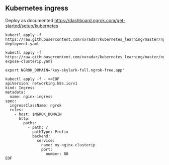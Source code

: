 ## Kubernetes ingress
Deploy as documented https://dashboard.ngrok.com/get-started/setup/kubernetes

```
kubectl apply -f https://raw.githubusercontent.com/xxradar/kubernetes_learning/master/nginx-deployment.yaml
```
```
kubectl apply -f https://raw.githubusercontent.com/xxradar/kubernetes_learning/master/nginx-expose-clusterip.yaml
```
```
export NGROK_DOMAIN="key-skylark-full.ngrok-free.app"
```
```
kubectl apply -f - <<EOF
apiVersion: networking.k8s.io/v1
kind: Ingress
metadata:
  name: nginx-ingress
spec:
  ingressClassName: ngrok
  rules:
    - host: $NGROK_DOMAIN
      http:
        paths:
          - path: /
            pathType: Prefix
            backend:
              service:
                name: my-nginx-clusterip
                port:
                  number: 80
EOF
```

